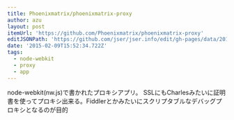 ```yaml
---
title: Phoenixmatrix/phoenixmatrix-proxy
author: azu
layout: post
itemUrl: 'https://github.com/Phoenixmatrix/phoenixmatrix-proxy'
editJSONPath: 'https://github.com/jser/jser.info/edit/gh-pages/data/2015/02/index.json'
date: '2015-02-09T15:52:34.722Z'
tags:
  - node-webkit
  - proxy
  - app
---
```

node-webkit(nw.js)で書かれたプロキシアプリ。
SSLにもCharlesみたいに証明書を使ってプロキシ出来る。Fiddlerとかみたいにスクリプタブルなデバッグプロキシとなるのが目的
